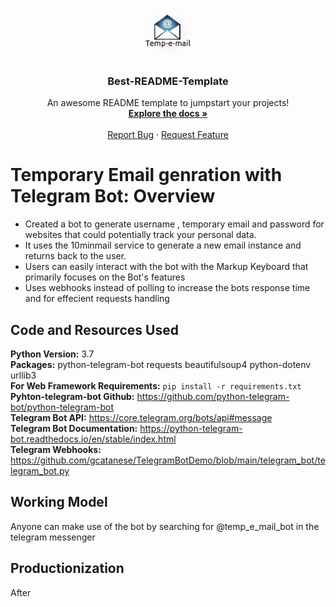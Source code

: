 <!-- PROJECT LOGO -->
<br />
<p align="center">
  <a href="https://github.com/othneildrew/Best-README-Template">
    <img src="logo_enhanced.png" alt="Logo" width="80" height="80">
  </a>

  <h3 align="center">Best-README-Template</h3>

  <p align="center">
    An awesome README template to jumpstart your projects!
    <br />
    <a href="https://github.com/karthikmprakash/Temp-e-mail-Telegram-Bot"><strong>Explore the docs »</strong></a>
    <br />
    <br />
    <a href="https://github.com/karthikmprakash/Temp-e-mail-Telegram-Bot/issues">Report Bug</a>
    ·
    <a href="https://github.com/karthikmprakash/Temp-e-mail-Telegram-Bot/issues">Request Feature</a>
  </p>
</p>


# Temporary Email genration with Telegram Bot: Overview 
* Created a bot to generate username ,  temporary email and password for websites that could potentially track your personal data.
* It uses the 10minmail service to generate a new email instance and returns back to the user. 
* Users can easily interact with the bot with the Markup Keyboard that primarily focuses on the Bot's features
* Uses webhooks instead of polling to increase the bots response time and for effecient requests handling

## Code and Resources Used 
**Python Version:** 3.7  
**Packages:** python-telegram-bot requests beautifulsoup4 python-dotenv urllib3   
**For Web Framework Requirements:**  ```pip install -r requirements.txt```  
**Pyhton-telegram-bot Github:** https://github.com/python-telegram-bot/python-telegram-bot    
**Telegram Bot API:** https://core.telegram.org/bots/api#message   
**Telegram Bot Documentation:** https://python-telegram-bot.readthedocs.io/en/stable/index.html  
**Telegram Webhooks:** https://github.com/gcatanese/TelegramBotDemo/blob/main/telegram_bot/telegram_bot.py 

## Working Model  
Anyone can make use of the bot by searching for @temp_e_mail_bot in the telegram messenger
![]()

## Productionization 
After 










<!-- MARKDOWN LINKS & IMAGES -->
<!-- https://www.markdownguide.org/basic-syntax/#reference-style-links -->
[contributors-shield]: https://img.shields.io/github/contributors/othneildrew/Best-README-Template.svg?style=for-the-badge
[contributors-url]: https://github.com/othneildrew/Best-README-Template/graphs/contributors
[forks-shield]: https://img.shields.io/github/forks/othneildrew/Best-README-Template.svg?style=for-the-badge
[forks-url]: https://github.com/karthikmprakash/Temp_email_Telegram_bot/network/members
[stars-shield]: https://img.shields.io/github/stars/othneildrew/Best-README-Template.svg?style=for-the-badge
[stars-url]: https://github.com/othneildrew/Best-README-Template/stargazers
[issues-shield]: https://img.shields.io/github/issues/othneildrew/Best-README-Template.svg?style=for-the-badge
[issues-url]: https://github.com/othneildrew/Best-README-Template/issues
[license-shield]: https://img.shields.io/github/license/othneildrew/Best-README-Template.svg?style=for-the-badge
[license-url]: https://github.com/othneildrew/Best-README-Template/blob/master/LICENSE.txt
[linkedin-shield]: https://img.shields.io/badge/-LinkedIn-black.svg?style=for-the-badge&logo=linkedin&colorB=555
[linkedin-url]: https://linkedin.com/in/othneildrew
[product-screenshot]: images/screenshot.png
